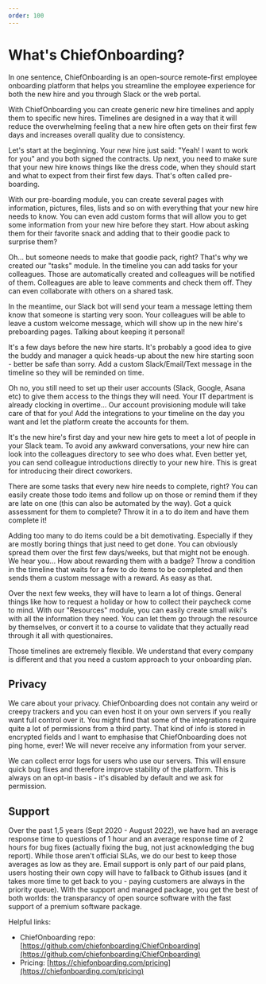 ```yaml
---
order: 100
---
```


# What's ChiefOnboarding?

In one sentence, ChiefOnboarding is an open-source remote-first employee onboarding platform that helps you streamline the employee experience for both the new hire and you through Slack or the web portal. 

With ChiefOnboarding you can create generic new hire timelines and apply them to specific new hires. Timelines are designed in a way that it will reduce the overwhelming feeling that a new hire often gets on their first few days and increases overall quality due to consistency.

Let's start at the beginning. Your new hire just said: "Yeah! I want to work for you" and you both signed the contracts. Up next, you need to make sure that your new hire knows things like the dress code, when they should start and what to expect from their first few days. That's often called pre-boarding. 

With our pre-boarding module, you can create several pages with information, pictures, files, lists and so on with everything that your new hire needs to know. You can even add custom forms that will allow you to get some information from your new hire before they start. How about asking them for their favorite snack and adding that to their goodie pack to surprise them?

Oh... but someone needs to make that goodie pack, right? That's why we created our "tasks" module. In the timeline you can add tasks for your colleagues. Those are automatically created and colleagues will be notified of them. Colleagues are able to leave comments and check them off. They can even collaborate with others on a shared task.

In the meantime, our Slack bot will send your team a message letting them know that someone is starting very soon. Your colleagues will be able to leave a custom welcome message, which will show up in the new hire's preboarding pages. Talking about keeping it personal! 

It's a few days before the new hire starts. It's probably a good idea to give the buddy and manager a quick heads-up about the new hire starting soon - better be safe than sorry. Add a custom Slack/Email/Text message in the timeline so they will be reminded on time.

Oh no, you still need to set up their user accounts (Slack, Google, Asana etc) to give them access to the things they will need. Your IT department is already clocking in overtime... Our account provisioning module will take care of that for you! Add the integrations to your timeline on the day you want and let the platform create the accounts for them.

It's the new hire's first day and your new hire gets to meet a lot of people in your Slack team. To avoid any awkward conversations, your new hire can look into the colleagues directory to see who does what. Even better yet, you can send colleague introductions directly to your new hire. This is great for introducing their direct coworkers.

There are some tasks that every new hire needs to complete, right? You can easily create those todo items and follow up on those or remind them if they are late on one (this can also be automated by the way). Got a quick assessment for them to complete? Throw it in a to do item and have them complete it!

Adding too many to do items could be a bit demotivating. Especially if they are mostly boring things that just need to get done. You can obviously spread them over the first few days/weeks, but that might not be enough. We hear you... How about rewarding them with a badge? Throw a condition in the timeline that waits for a few to do items to be completed and then sends them a custom message with a reward. As easy as that.

Over the next few weeks, they will have to learn a lot of things. General things like how to request a holiday or how to collect their paycheck come to mind. With our "Resources" module, you can easily create small wiki's with all the information they need. You can let them go through the resource by themselves, or convert it to a course to validate that they actually read through it all with questionaires.

Those timelines are extremely flexible. We understand that every company is different and that you need a custom approach to your onboarding plan. 

## Privacy
We care about your privacy. ChiefOnboarding does not contain any weird or creepy trackers and you can even host it on your own servers if you really want full control over it. You might find that some of the integrations require quite a lot of permissions from a third party. That kind of info is stored in encrypted fields and I want to emphasise that ChiefOnboarding does not ping home, ever! We will never receive any information from your server.

We can collect error logs for users who use our servers. This will ensure quick bug fixes and therefore improve stability of the platform. This is always on an opt-in basis - it's disabled by default and we ask for permission. 

## Support
Over the past 1,5 years (Sept 2020 - August 2022), we have had an average response time to questions of 1 hour and an average response time of 2 hours for bug fixes (actually fixing the bug, not just acknowledging the bug report). While those aren't official SLAs, we do our best to keep those averages as low as they are. Email support is only part of our paid plans, users hosting their own copy will have to fallback to Github issues (and it takes more time to get back to you - paying customers are always in the priority queue). With the support and managed package, you get the best of both worlds: the transparancy of open source software with the fast support of a premium software package.


Helpful links: 

- ChiefOnboarding repo: [https://github.com/chiefonboarding/ChiefOnboarding](https://github.com/chiefonboarding/ChiefOnboarding)
- Pricing: [https://chiefonboarding.com/pricing](https://chiefonboarding.com/pricing)

